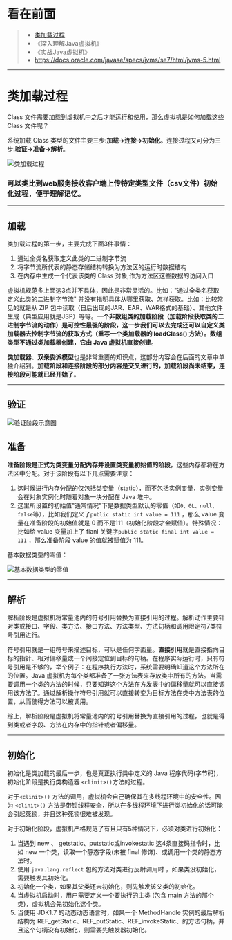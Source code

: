 看在前面
====

> * <a href="https://github.com/Snailclimb/JavaGuide/blob/master/docs/java/jvm/%E7%B1%BB%E5%8A%A0%E8%BD%BD%E8%BF%87%E7%A8%8B.md">类加载过程</a>
> * 《深入理解Java虚拟机》
> * 《实战Java虚拟机》
> * https://docs.oracle.com/javase/specs/jvms/se7/html/jvms-5.html

------

类加载过程
====

Class 文件需要加载到虚拟机中之后才能运行和使用，那么虚拟机是如何加载这些 Class 文件呢？

系统加载 Class 类型的文件主要三步:**加载->连接->初始化**。连接过程又可分为三步:**验证->准备->解析**。

![类加载过程](https://github.com/DemoTransfer/demotransfer/blob/master/java/interview/picture/%E7%B1%BB%E5%8A%A0%E8%BD%BD%E8%BF%87%E7%A8%8B.png)

**<h3>可以类比到web服务接收客户端上传特定类型文件（csv文件）初始化过程，便于理解记忆。</h3>**

------

加载
------

类加载过程的第一步，主要完成下面3件事情：

1. 通过全类名获取定义此类的二进制字节流
2. 将字节流所代表的静态存储结构转换为方法区的运行时数据结构
3. 在内存中生成一个代表该类的 Class 对象,作为方法区这些数据的访问入口

虚拟机规范多上面这3点并不具体，因此是非常灵活的。比如："通过全类名获取定义此类的二进制字节流" 并没有指明具体从哪里获取、怎样获取。比如：比较常见的就是从 ZIP 包中读取（日后出现的JAR、EAR、WAR格式的基础）、其他文件生成（典型应用就是JSP）等等。**一个非数组类的加载阶段（加载阶段获取类的二进制字节流的动作）是可控性最强的阶段，这一步我们可以去完成还可以自定义类加载器去控制字节流的获取方式（重写一个类加载器的 loadClass() 方法）。数组类型不通过类加载器创建，它由 Java 虚拟机直接创建**。

**类加载器**、**双亲委派模型**也是非常重要的知识点，这部分内容会在后面的文章中单独介绍到。**加载阶段和连接阶段的部分内容是交叉进行的，加载阶段尚未结束，连接阶段可能就已经开始了**。

------

验证
------

![验证阶段示意图](https://github.com/DemoTransfer/demotransfer/blob/master/java/interview/picture/%E7%B1%BB%E9%AA%8C%E8%AF%81%E8%BF%87%E7%A8%8B.png)

准备
------

**准备阶段是正式为类变量分配内存并设置类变量初始值的阶段**，这些内存都将在方法区中分配。对于该阶段有以下几点需要注意：

1. 这时候进行内存分配的仅包括类变量（static），而不包括实例变量，实例变量会在对象实例化时随着对象一块分配在 Java 堆中。
2. 这里所设置的初始值"通常情况"下是数据类型默认的零值（如```0、0L、null、false```等），比如我们定义了```public static int value = 111``` ，那么 value 变量在准备阶段的初始值就是 0 而不是111（初始化阶段才会赋值）。特殊情况：比如给 value 变量加上了 fianl 关键字```public static final int value = 111``` ，那么准备阶段 value 的值就被赋值为 111。

基本数据类型的零值：

![基本数据类型的零值](https://github.com/DemoTransfer/demotransfer/blob/master/java/interview/picture/%E5%9F%BA%E6%9C%AC%E6%95%B0%E6%8D%AE%E7%B1%BB%E5%9E%8B%E7%9A%84%E9%9B%B6%E5%80%BC.png)

------

解析
------

解析阶段是虚拟机将常量池内的符号引用替换为直接引用的过程。解析动作主要针对类或接口、字段、类方法、接口方法、方法类型、方法句柄和调用限定符7类符号引用进行。

符号引用就是一组符号来描述目标，可以是任何字面量。**直接引用**就是直接指向目标的指针、相对偏移量或一个间接定位到目标的句柄。在程序实际运行时，只有符号引用是不够的，举个例子：在程序执行方法时，系统需要明确知道这个方法所在的位置。Java 虚拟机为每个类都准备了一张方法表来存放类中所有的方法。当需要调用一个类的方法的时候，只要知道这个方法在方发表中的偏移量就可以直接调用该方法了。通过解析操作符号引用就可以直接转变为目标方法在类中方法表的位置，从而使得方法可以被调用。

综上，解析阶段是虚拟机将常量池内的符号引用替换为直接引用的过程，也就是得到类或者字段、方法在内存中的指针或者偏移量。

------

初始化
------

初始化是类加载的最后一步，也是真正执行类中定义的 Java 程序代码(字节码)，初始化阶段是执行类构造器 ```<clinit>()```方法的过程。

对于```<clinit>()``` 方法的调用，虚拟机会自己确保其在多线程环境中的安全性。因为 ```<clinit>()``` 方法是带锁线程安全，所以在多线程环境下进行类初始化的话可能会引起死锁，并且这种死锁很难被发现。

对于初始化阶段，虚拟机严格规范了有且只有5种情况下，必须对类进行初始化：

1. 当遇到 new 、 getstatic、putstatic或invokestatic 这4条直接码指令时，比如 new 一个类，读取一个静态字段(未被 final 修饰)、或调用一个类的静态方法时。
2. 使用 ```java.lang.reflect``` 包的方法对类进行反射调用时 ，如果类没初始化，需要触发其初始化。
3. 初始化一个类，如果其父类还未初始化，则先触发该父类的初始化。
4. 当虚拟机启动时，用户需要定义一个要执行的主类 (包含 main 方法的那个类)，虚拟机会先初始化这个类。
5. 当使用 JDK1.7 的动态动态语言时，如果一个 MethodHandle 实例的最后解析结构为 REF_getStatic、REF_putStatic、REF_invokeStatic、的方法句柄，并且这个句柄没有初始化，则需要先触发器初始化。
